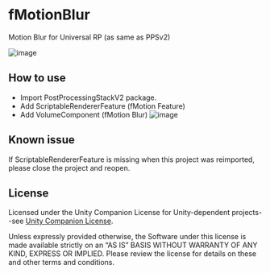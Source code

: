 # fMotionBlur
Motion Blur for Universal RP (as same as PPSv2)

![image](https://user-images.githubusercontent.com/24952685/75114171-39eb6500-5697-11ea-83a7-1991033c0f74.png)

## How to use
- Import PostProcessingStackV2 package.
- Add ScriptableRendererFeature (fMotion Feature)
- Add VolumeComponent (fMotion Blur)
![image](https://user-images.githubusercontent.com/24952685/75114194-656e4f80-5697-11ea-903e-a559c86da5a5.png)

## Known issue
If ScriptableRendererFeature is missing when this project was reimported, please close the project and reopen.

## License
Licensed under the Unity Companion License for Unity-dependent projects--see [Unity Companion License](http://www.unity3d.com/legal/licenses/Unity_Companion_License). 

Unless expressly provided otherwise, the Software under this license is made available strictly on an “AS IS” BASIS WITHOUT WARRANTY OF ANY KIND, EXPRESS OR IMPLIED. Please review the license for details on these and other terms and conditions.
